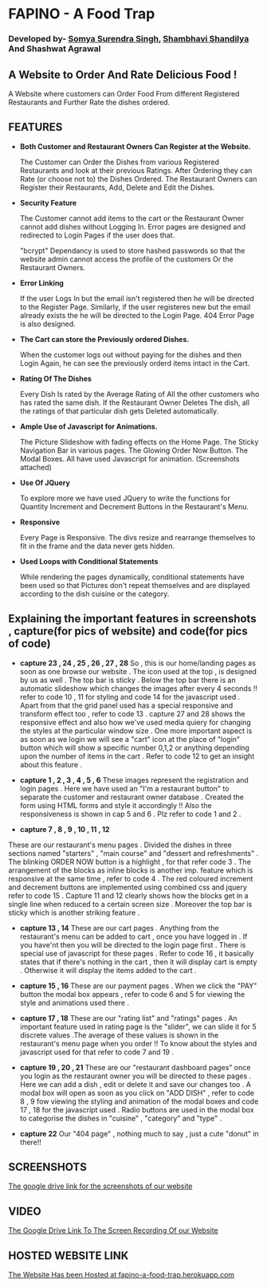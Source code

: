 # FAPINO - A Food Trap
### Developed by- [Somya Surendra Singh](https://github.com/tend2infinity), [Shambhavi Shandilya](https://github.com/savi-1311) And Shashwat Agrawal

## A Website to Order And Rate Delicious Food !

A Website where customers can Order Food From different Registered Restaurants and Further Rate the dishes ordered.

## FEATURES

* __Both Customer and Restaurant Owners Can Register at the Website.__
  
  The Customer can Order the Dishes from various Registered Restaurants and look at their previous Ratings. After Ordering they can Rate   (or choose not to) the Dishes Ordered.
  The Restaurant Owners can Register their Restaurants, Add, Delete and Edit the Dishes.
* __Security Feature__

  The Customer cannot add items to the cart or the Restaurant Owner cannot add dishes without Logging In. Error pages are designed and
  redirected to Login Pages if the user does that.
  
  "bcrypt" Dependancy is used to store hashed passwords so that the website admin cannot access the profile of the customers Or the 
  Restaurant Owners.
* __Error Linking__

  If the user Logs In but the email isn't registered then he will be directed to the Register Page. Similarly, if the user registeres
  new but the email already exists the he will be directed to the Login Page. 404 Error Page is also designed.
* __The Cart can store the Previously ordered Dishes.__
  
  When the customer logs out without paying for the dishes and then Login Again, he can see the previously orderd items intact in the     Cart.
* __Rating Of The Dishes__

  Every Dish Is rated by the Average Rating of All the other customers who has rated the same dish. If the Restaurant Owner Deletes The   dish, all the ratings of that particular dish gets Deleted automatically. 
* __Ample Use of Javascript for Animations.__
  
  The Picture Slideshow with fading effects on the Home Page. The Sticky Navigation Bar in various pages. The Glowing Order Now Button.   The Modal Boxes. All have used Javascript for animation. (Screenshots attached)
* __Use Of JQuery__
  
  To explore more we have used JQuery to write the functions for Quantity Increment and Decrement Buttons in the Restaurant's Menu.
* __Responsive__
  
  Every Page is Responsive. The divs resize and rearrange themselves to fit in the frame and the data never gets hidden.
* __Used Loops with Conditional Statements__

  While rendering the pages dynamically, conditional statements have been used so that Pictures don't repeat themselves and are
  displayed according to the dish cuisine or the category.
 
 ## Explaining the important features in screenshots , capture(for pics of website) and code(for pics of code)
 * __capture 23 , 24 , 25 , 26 , 27 , 28__
 So , this is our home/landing pages as soon as one browse our website . The icon used at the top , is designed by us as well . The top bar is sticky . Below the top bar there is an automatic slideshow which changes the images after every 4 seconds !! refer to code 10 , 11 for styling and code 14 for the javascript used . Apart from that the grid panel used has a special responsive and transform effect too , refer to code 13 . capture 27 and 28 shows the responsive effect and also how we've used media quiery for changing the styles at the particular window size . One more important aspect is as soon as we login we will see a "cart" icon at the place of "login" button which will show a specific number 0,1,2 or anything depending upon the number of items in the cart . Refer to code 12 to get an insight about this feature .

* __capture 1 , 2 , 3 , 4 , 5 , 6__
 These images represent the registration and login pages . Here we have used an "I'm a restaurant button" to separate the customer and restaurant owner database .
 Created the form using HTML forms and style it accordingly !! Also the responsiveness is shown in cap 5 and 6 . Plz refer to code 1 and 2 .
 
 * __capture 7 , 8 , 9 , 10 , 11 , 12__
 
  These are our restaurant's menu pages . Divided the dishes in three sections named "starters" , "main course" and 
  "dessert and refreshments" . The blinking ORDER NOW button is a highlight , for that refer code 3 .
  The arrangement of the blocks as inline blocks is another imp. feature which is responsive at the same time , refer to code 4 .
  The red coloured increment and decrement buttons are implemented using combined css and jquery refer to code 15 .
  Capture 11 and 12 clearly shows how the blocks get in a single line when reduced to a certain screen size . Moreover the top bar         is sticky which is another striking feature .
 
  * __capture 13 , 14__
  These are our cart pages . Anything from the restaurant's menu can be added to cart , once you have logged in . If you have'nt then you will be directed to the login page first . There is special use of javascript for these pages . Refer to code 16 , it basically states that if there's nothing in the cart , then it will display cart is empty . Otherwise it will display the items added to the cart .
 
 * __capture 15 , 16__ 
 These are our payment pages . When we click the "PAY" button the modal box appears , refer to code 6 and 5 for viewing the style and animations used there .
 
 * __capture 17 , 18__
 These are our "rating list" and "ratings" pages . An important feature used in rating page is the "slider", we can slide it for 5 discrete values .The average of these values is shown in the restaurant's menu page when you order !! To know about the styles and javascript used for that refer to code 7 and 19 . 
 
  * __capture 19 , 20 , 21__
  These are our "restaurant dashboard pages" once you login as the restaurant owner you will be directed to these pages . Here we can add a dish , edit or delete it and save our changes too . A modal box will open as soon as you click on "ADD DISH" , refer to code 8 , 9 fow viewing the styling and animation of the modal boxes and code 17 , 18 for the javascript used . Radio buttons are used in the modal box to categorise the dishes in "cuisine" , "category" and "type" .
  
   * __capture 22__
   Our "404 page" , nothing much to say , just a cute "donut" in there!!
  
  
  
 
 


## SCREENSHOTS

[The google drive link for the screenshots of our website](https://drive.google.com/open?id=19TIHObXGLyl1ii1Fxiq2W5fBrES-CWeA)

## VIDEO

[The Google Drive Link To The Screen Recording Of our Website](https://drive.google.com/file/d/15G2w_xc2_BVsiRkq8aw02WN4KvLo2n7o/view?usp=sharing)

## HOSTED WEBSITE LINK

[The Website Has been Hosted at fapino-a-food-trap.herokuapp.com](http://fapino-a-food-trap.herokuapp.com/)


